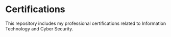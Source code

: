 # Certifications
This repository includes my professional certifications related to Information Technology and Cyber Security.
